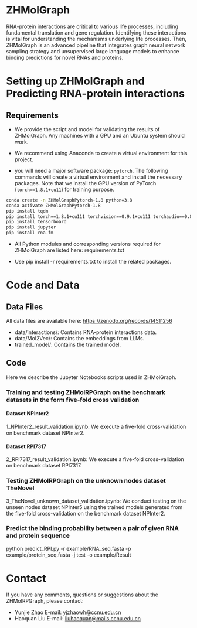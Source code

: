 # ZHMolGraph

RNA-protein interactions are critical to various life processes, including fundamental translation and gene regulation. Identifying these interactions is vital for understanding the mechanisms underlying life processes. Then, ZHMolGraph is an advanced pipeline that integrates graph neural network sampling strategy and unsupervised large language models to enhance binding predictions for novel RNAs and proteins.


# Setting up ZHMolGraph and Predicting RNA-protein interactions

## Requirements

- We provide the script and model for validating the results of ZHMolGraph. Any machines with a GPU and an Ubuntu system should work.

- We recommend using Anaconda to create a virtual environment for this project.

- you will need a major software package: `pytorch`. The following commands will create a virtual environment and install the necessary packages. Note that we install the GPU version of PyTorch (`torch==1.8.1+cu11`) for training purpose.

```bash
conda create -n ZHMolGraphPytorch-1.8 python=3.8
conda activate ZHMolGraphPytorch-1.8
pip install tqdm
pip install torch==1.8.1+cu111 torchvision==0.9.1+cu111 torchaudio==0.8.1 -f https://download.pytorch.org/whl/torch_stable.html
pip install tensorboard
pip install jupyter
pip install rna-fm
```

- All Python modules and corresponding versions required for ZHMolGraph are listed here: requirements.txt

- Use pip install -r requirements.txt to install the related packages. 


# Code and Data

## Data Files
All data files are available here: https://zenodo.org/records/14511256

- data/interactions/: Contains RNA-protein interactions data.
- data/Mol2Vec/: Contains the embeddings from LLMs.
- trained_model/: Contains the trained model.

## Code 

Here we describe the Jupyter Notebooks scripts used in ZHMolGraph.
### Training and testing ZHMolRPGraph on the benchmark datasets in the form five-fold cross validation 

#### Dataset NPInter2

1_NPInter2_result_validation.ipynb: We execute a five-fold cross-validation on benchmark dataset NPInter2.

#### Dataset RPI7317

2_RPI7317_result_validation.ipynb: We execute a five-fold cross-validation on benchmark dataset RPI7317.


### Testing ZHMolRPGraph on the unknown nodes dataset TheNovel
3_TheNovel_unknown_dataset_validation.ipynb: We conduct testing on the unseen nodes dataset NPInter5 using the trained models generated from the five-fold cross-validation on the benchmark dataset NPInter2.

### Predict the binding probability between a pair of given RNA and protein sequence
python predict_RPI.py -r example/RNA_seq.fasta -p example/protein_seq.fasta -j test -o example/Result

# Contact

If you have any comments, questions or suggestions about the ZHMolRPGraph, please contact:

- Yunjie Zhao       E-mail: yjzhaowh@ccnu.edu.cn
- Haoquan Liu       E-mail: liuhaoquan@mails.ccnu.edu.cn

